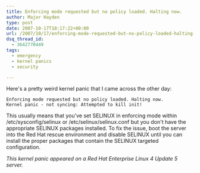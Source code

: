 ```yaml
---
title: Enforcing mode requested but no policy loaded. Halting now.
author: Major Hayden
type: post
date: 2007-10-17T18:17:22+00:00
url: /2007/10/17/enforcing-mode-requested-but-no-policy-loaded-halting-now/
dsq_thread_id:
  - 3642770449
tags:
  - emergency
  - kernel panics
  - security

---
```

Here's a pretty weird kernel panic that I came across the other day:

```
Enforcing mode requested but no policy loaded. Halting now.
Kernel panic - not syncing: Attempted to kill init!
```

This usually means that you've set SELINUX in enforcing mode within /etc/sysconfig/selinux or /etc/selinux/selinux.conf but you don't have the appropriate SELINUX packages installed. To fix the issue, boot the server into the Red Hat rescue environment and disable SELINUX until you can install the proper packages that contain the SELINUX targeted configuration.

_This kernel panic appeared on a Red Hat Enterprise Linux 4 Update 5 server._
